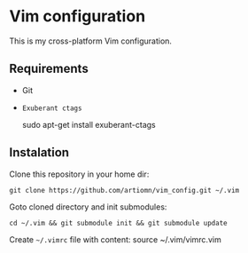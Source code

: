 Vim configuration
==================

This is my cross-platform Vim configuration.


Requirements
------------

- Git
- `Exuberant ctags`

    sudo apt-get install exuberant-ctags


Instalation
-----------

Clone this repository in your home dir:

    git clone https://github.com/artiomn/vim_config.git ~/.vim

Goto cloned directory and init submodules:

    cd ~/.vim && git submodule init && git submodule update

Create `~/.vimrc` file with content:
    source ~/.vim/vimrc.vim
